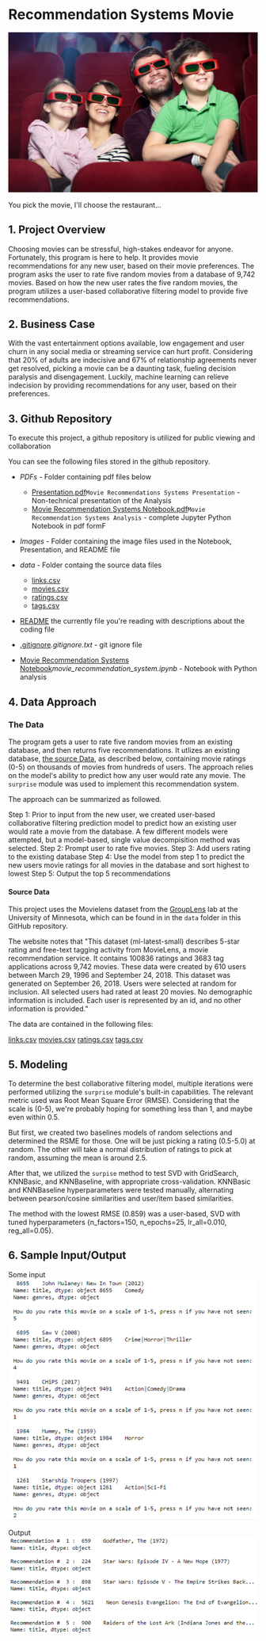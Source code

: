 # Recommendation Systems Movie

![family_movie](Images/family_movie.jpeg)

You pick the movie, I'll choose the restaurant...

## 1. Project Overview

Choosing movies can be stressful, high-stakes endeavor for anyone. Fortunately, this program is here to help. It provides movie recommendations for any new user, based on their movie preferences. The program asks the user to rate five random movies from a database of 9,742 movies. Based on how the new user rates the five random movies, the program utilizes a user-based collaborative filtering model to provide five recommendations.

## 2. Business Case

With the vast entertainment options available, low engagement and user churn in any social media or streaming service can hurt profit. Considering that 20% of adults are indecisive and 67% of relationship agreements never get resolved, picking a movie can be a daunting task, fueling decision paralysis and disengagement. Luckily, machine learning can relieve indecision by providing recommendations for any user, based on their preferences.


## 3. Github Repository

To execute this project, a github repository is utilized for public viewing and collaboration

You can see the following files stored in the github repository.

* *PDFs* - Folder containing pdf files below 
    * [Presentation.pdf](pdfs/movie_recommendations_systems_presentation)`Movie Recommendations Systems Presentation` - Non-technical presentation of the Analysis
    * [Movie Recommendation Systems Notebook.pdf](pdfs/movie_recommendations_systems_notebook)`Movie Recommendation Systems Analysis` - complete Jupyter Python Notebook in pdf formF
            
* *Images* - Folder containing the image files used in the Notebook, Presentation, and README file

* *data* - Folder containg the source data files
    * [links.csv](data/links.csv)
    * [movies.csv](data/movies.csv)
    * [ratings.csv](data/ratings.csv)
    * [tags.csv](data/tags.csv)

* [README](README.md) the currently file you're reading with descriptions about the coding file

* [.gitignore](.gitignore.txt)*.gitignore.txt* - git ignore file 

* [Movie Recommendation Systems Notebook](movie_recommendation_system.ipynb)*movie_recommendation_system.ipynb* - Notebook with Python analysis

## 4. Data Approach

### The Data
The program gets a user to rate five random movies from an existing database, and then returns five recommendations. It utlizes an existing database, [the source Data](pdfs/movie_recommendations_systems_presentation), as described below, containing movie ratings (0-5) on thousands of movies from hundreds of users. The approach relies on the model's ability to predict how any user would rate any movie. The `surprise` module was used to implement this recommendation system.

The approach can be summarized as followed.

Step 1: Prior to input from the new user, we created user-based collaborative filtering prediction model to predict how an existing user would rate a movie from the database. A few different models were attempted, but a model-based, single value decompisition method was selected.
Step 2: Prompt user to rate five movies.
Step 3: Add users rating to the existing database
Step 4: Use the model from step 1 to predict the new users movie ratings for all movies in the database and sort highest to lowest 
Step 5: Output the top 5 recommendations 

#### Source Data 

This project uses the Movielens dataset from the [GroupLens](https://grouplens.org/datasets/movielens/latest/research) lab at the University of Minnesota, which can be found in in the `data` folder in this GitHub repository. 

The website notes that "This dataset (ml-latest-small) describes 5-star rating and free-text tagging activity from MovieLens, a movie recommendation service. It contains 100836 ratings and 3683 tag applications across 9,742 movies. These data were created by 610 users between March 29, 1996 and September 24, 2018. This dataset was generated on September 26, 2018. Users were selected at random for inclusion. All selected users had rated at least 20 movies. No demographic information is included. Each user is represented by an id, and no other information is provided."

The data are contained in the following files:

[links.csv](data/links.csv)
[movies.csv](data/movies.csv)
[ratings.csv](data/ratings.csv)
[tags.csv](data/tags.csv)


## 5. Modeling

To determine the best collaborative filtering model, multiple iterations were performed utilizing the `surprise` module's built-in capabilities. The relevant metric used was Root Mean Square Error (RMSE). Considering that the scale is (0-5), we're probably hoping for something less than 1, and maybe even within 0.5.

But first, we created two baselines models of random selections and determined the RSME for those. One will be just picking a rating (0.5-5.0) at random. The other will take a normal distribution of ratings to pick at random, assuming the mean is around 2.5.

After that, we utilized the `surpise` method to test SVD with GridSearch, KNNBasic, and KNNBaseline, with appropriate cross-validation. KNNBasic and KNNBaseline hyperparameters were tested manually, alternating between pearson/cosine similarities and user/item based similarities. 

The method with the lowest RMSE (0.859) was a user-based, SVD with tuned hyperparameters {n_factors=150, n_epochs=25, lr_all=0.010, reg_all=0.05}.


## 6. Sample Input/Output

Some input
![input](Images/input.png)

Output
![output](Images/output.png)








